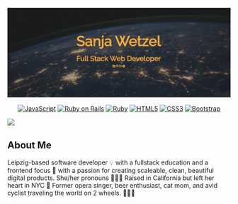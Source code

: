 [![Header](https://github.com/sweetening/sweetening/blob/main/header.png?raw=tru "Header")](http://www.sanjawetzel.com)

<div class="buttons">
  <p align="center">
  <a target="_blank" rel="noopener noreferrer" href="https://camo.githubusercontent.com/b430f12ce9355be8c36aecb45e5d77311d156b88b35e4a180df1eac8952e1c3c/68747470733a2f2f696d672e736869656c64732e696f2f62616467652f6a6176617363726970742d2532334637444631452e7376673f267374796c653d666f722d7468652d6261646765266c6f676f3d6a617661736372697074266c6f676f436f6c6f723d626c61636b"><img src="https://camo.githubusercontent.com/b430f12ce9355be8c36aecb45e5d77311d156b88b35e4a180df1eac8952e1c3c/68747470733a2f2f696d672e736869656c64732e696f2f62616467652f6a6176617363726970742d2532334637444631452e7376673f267374796c653d666f722d7468652d6261646765266c6f676f3d6a617661736372697074266c6f676f436f6c6f723d626c61636b" alt="JavaScript" data-canonical-src="https://img.shields.io/badge/javascript-%23F7DF1E.svg?&amp;style=for-the-badge&amp;logo=javascript&amp;logoColor=black" style="max-width:100%;"></a>
  <a target="_blank" rel="noopener noreferrer" href="https://camo.githubusercontent.com/0568b5d46320f1e1940968211484c929aff66463cb1711f91bfa9e107b5d8d94/68747470733a2f2f696d672e736869656c64732e696f2f62616467652f7261696c732532302d2532334343303030302e7376673f267374796c653d666f722d7468652d6261646765266c6f676f3d727562792d6f6e2d7261696c73266c6f676f436f6c6f723d7768697465"><img src="https://camo.githubusercontent.com/0568b5d46320f1e1940968211484c929aff66463cb1711f91bfa9e107b5d8d94/68747470733a2f2f696d672e736869656c64732e696f2f62616467652f7261696c732532302d2532334343303030302e7376673f267374796c653d666f722d7468652d6261646765266c6f676f3d727562792d6f6e2d7261696c73266c6f676f436f6c6f723d7768697465" alt="Ruby on Rails" data-canonical-src="https://img.shields.io/badge/rails%20-%23CC0000.svg?&amp;style=for-the-badge&amp;logo=ruby-on-rails&amp;logoColor=white" style="max-width:100%;"></a>
  <a target="_blank" rel="noopener noreferrer" href="https://camo.githubusercontent.com/4484e4dad48ad3f432f9870d26623dddfd117188d2b59dd97bfe30ca54d92592/68747470733a2f2f696d672e736869656c64732e696f2f62616467652f727562792d2532334343333432442e7376673f267374796c653d666f722d7468652d6261646765266c6f676f3d72756279266c6f676f436f6c6f723d7768697465"><img src="https://camo.githubusercontent.com/4484e4dad48ad3f432f9870d26623dddfd117188d2b59dd97bfe30ca54d92592/68747470733a2f2f696d672e736869656c64732e696f2f62616467652f727562792d2532334343333432442e7376673f267374796c653d666f722d7468652d6261646765266c6f676f3d72756279266c6f676f436f6c6f723d7768697465" alt="Ruby" data-canonical-src="https://img.shields.io/badge/ruby-%23CC342D.svg?&amp;style=for-the-badge&amp;logo=ruby&amp;logoColor=white" style="max-width:100%;"></a>
  <a target="_blank" rel="noopener noreferrer" href="https://camo.githubusercontent.com/5d3b0191832237fcbfc6d4497524e8bb547c6bfc9eafb738d5205c629d202067/68747470733a2f2f696d672e736869656c64732e696f2f62616467652f68746d6c352532302d2532334533344632362e7376673f267374796c653d666f722d7468652d6261646765266c6f676f3d68746d6c35266c6f676f436f6c6f723d7768697465"><img src="https://camo.githubusercontent.com/5d3b0191832237fcbfc6d4497524e8bb547c6bfc9eafb738d5205c629d202067/68747470733a2f2f696d672e736869656c64732e696f2f62616467652f68746d6c352532302d2532334533344632362e7376673f267374796c653d666f722d7468652d6261646765266c6f676f3d68746d6c35266c6f676f436f6c6f723d7768697465" alt="HTML5" data-canonical-src="https://img.shields.io/badge/html5%20-%23E34F26.svg?&amp;style=for-the-badge&amp;logo=html5&amp;logoColor=white" style="max-width:100%;"></a>
  <a target="_blank" rel="noopener noreferrer" href="https://camo.githubusercontent.com/5ed492db9c79ad5990eda7dc80923377f0e7096b18a4d1e9b86c8987dc0e5aa5/68747470733a2f2f696d672e736869656c64732e696f2f62616467652f637373332532302d2532333135373242362e7376673f267374796c653d666f722d7468652d6261646765266c6f676f3d63737333266c6f676f436f6c6f723d7768697465"><img src="https://camo.githubusercontent.com/5ed492db9c79ad5990eda7dc80923377f0e7096b18a4d1e9b86c8987dc0e5aa5/68747470733a2f2f696d672e736869656c64732e696f2f62616467652f637373332532302d2532333135373242362e7376673f267374796c653d666f722d7468652d6261646765266c6f676f3d63737333266c6f676f436f6c6f723d7768697465" alt="CSS3" data-canonical-src="https://img.shields.io/badge/css3%20-%231572B6.svg?&amp;style=for-the-badge&amp;logo=css3&amp;logoColor=white" style="max-width:100%;"></a>
  <a target="_blank" rel="noopener noreferrer" href="https://camo.githubusercontent.com/c567bc8fea35a350406f3ad80e2ec6dd76dea5f756187908f35322bbbc8bc77c/68747470733a2f2f696d672e736869656c64732e696f2f62616467652f626f6f7473747261702532302d2532333536334437432e7376673f267374796c653d666f722d7468652d6261646765266c6f676f3d626f6f747374726170266c6f676f436f6c6f723d7768697465"><img src="https://camo.githubusercontent.com/c567bc8fea35a350406f3ad80e2ec6dd76dea5f756187908f35322bbbc8bc77c/68747470733a2f2f696d672e736869656c64732e696f2f62616467652f626f6f7473747261702532302d2532333536334437432e7376673f267374796c653d666f722d7468652d6261646765266c6f676f3d626f6f747374726170266c6f676f436f6c6f723d7768697465" alt="Bootstrap" data-canonical-src="https://img.shields.io/badge/bootstrap%20-%23563D7C.svg?&amp;style=for-the-badge&amp;logo=bootstrap&amp;logoColor=white" style="max-width:100%;"></a>
   </p>
  <p><img src="https://i.pinimg.com/originals/b0/33/f0/b033f09f3fe84e3899009a69acec44cc.gif" /></p>
  <h2>About Me</h2>
  <p>Leipzig-based software developer 💡 with a fullstack education and a frontend focus 🎨 with a passion for creating scaleable, clean, beautiful digital products. She/her pronouns 🏄🏼‍♀️ Raised in California but left her heart in NYC 🗽 Former opera singer, beer enthusiast, cat mom, and avid cyclist traveling the world on 2 wheels. 🚴🏼‍♀️</p>
 </div>
  

<!-- <img src="https://github.com/sweetening/sweetening/blob/main/header.png?raw=true" alt="www.sanjawetzel.com" />

<!--
**sweetening/sweetening** is a ✨ _special_ ✨ repository because its `README.md` (this file) appears on your GitHub profile.

Here are some ideas to get you started:

- 🔭 I’m currently working on ...
- 🌱 I’m currently learning ...
- 👯 I’m looking to collaborate on ...
- 🤔 I’m looking for help with ...
- 💬 Ask me about ...
- 📫 How to reach me: ...
- 😄 Pronouns: ...
- ⚡ Fun fact: ...
-->
